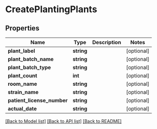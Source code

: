# CreatePlantingPlants

## Properties
Name | Type | Description | Notes
------------ | ------------- | ------------- | -------------
**plant_label** | **string** |  | [optional] 
**plant_batch_name** | **string** |  | [optional] 
**plant_batch_type** | **string** |  | [optional] 
**plant_count** | **int** |  | [optional] 
**room_name** | **string** |  | [optional] 
**strain_name** | **string** |  | [optional] 
**patient_license_number** | **string** |  | [optional] 
**actual_date** | **string** |  | [optional] 

[[Back to Model list]](../../README.md#documentation-for-models) [[Back to API list]](../../README.md#documentation-for-api-endpoints) [[Back to README]](../../README.md)

